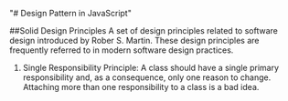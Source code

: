 "# Design Pattern in JavaScript" 

##Solid Design Principles
A set of design principles related to software design introduced by Rober S. Martin. These design principles are frequently referred to in modern software design practices.

1. Single Responsibility Principle: A class should have a single primary responsibility and, as a consequence, only one reason to change. Attaching more than one responsibility to a class is a bad idea. 
